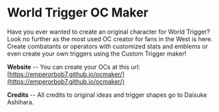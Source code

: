 # World Trigger OC Maker
Have you ever wanted to create an original character for World Trigger?
Look no further as the most used OC creator for fans in the West is here.
Create combatants or operators with customized stats and emblems or even create your own triggers using the Custom Trigger maker!

**Website**
-- You can create your OCs at this url: [https://emperorbob7.github.io/ocmaker/](https://emperorbob7.github.io/ocmaker/)

**Credits**
-- All credits to original ideas and trigger shapes go to Daisuke Ashihara.

